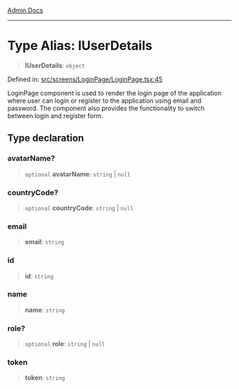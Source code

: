 [Admin Docs](/)

***

# Type Alias: IUserDetails

> **IUserDetails**: `object`

Defined in: [src/screens/LoginPage/LoginPage.tsx:45](https://github.com/PalisadoesFoundation/talawa-admin/blob/main/src/screens/LoginPage/LoginPage.tsx#L45)

LoginPage component is used to render the login page of the application where user can login or register
to the application using email and password. The component also provides the functionality to switch between login and
register form.

## Type declaration

### avatarName?

> `optional` **avatarName**: `string` \| `null`

### countryCode?

> `optional` **countryCode**: `string` \| `null`

### email

> **email**: `string`

### id

> **id**: `string`

### name

> **name**: `string`

### role?

> `optional` **role**: `string` \| `null`

### token

> **token**: `string`
